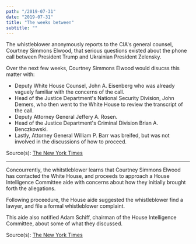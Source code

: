 ```yaml
---
path: "/2019-07-31"
date: "2019-07-31"
title: "The weeks between"
subtitle: ""
---
```


The whistleblower anonymously reports to the CIA's general counsel, Courtney Simmons Elwood, that serious questions existed about the phone call between President Trump and Ukrainian President Zelensky.

Over the next few weeks, Courtney Simmons Elwood would disucss this matter with:
  - Deputy White House Counsel, John A. Eisenberg who was already vaguely familiar with the concerns of the call.
  - Head of the Justice Department's National Security Division, John Demers, who then went to the White House to review the transcript of the call.
  - Deputy Attorney General Jeffery A. Rosen.
  - Head of the Justice Department's Criminal Division Brian A. Benczkowski.
  - Lastly, Attorney General William P. Barr was breifed, but was not involved in the discussions of how to proceed.

<span class="sources">
Source(s): <a href="https://www.nytimes.com/2019/09/26/us/politics/who-is-whistleblower.html" target="_blank" rel="noopener noreferrer">The New York Times</a>
</span>

---

Concourrently, the whitstleblower learns that Courtney Simmons Elwood has contacted the White House, and proceeds to approach a House Intelligence Committee aide with concerns about how they initially brought forth the allegations. 

Following proceedure, the House aide suggested the whistleblower find a lawyer, and file a formal whistleblower complaint.

This aide also notified Adam Schiff, chairman of the House Intelligence Committee, about some of what they discussed.

<span class="sources">
Source(s): <a href="https://www.nytimes.com/2019/10/02/us/politics/adam-schiff-whistleblower.html" target="_blank" rel="noopener noreferrer">The New York Times</a>
</span>